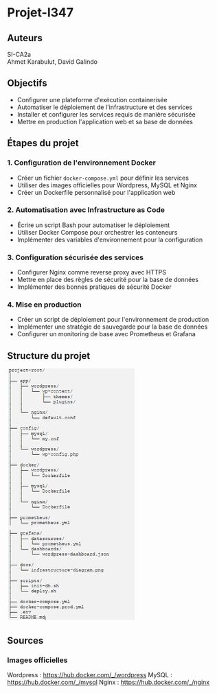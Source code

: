 # Projet-I347
## Auteurs
SI-CA2a \
Ahmet Karabulut, David Galindo

## Objectifs
- Configurer une plateforme d'exécution containerisée 
- Automatiser le déploiement de l'infrastructure et des services
- Installer et configurer les services requis de manière sécurisée 
-  Mettre en production l'application web et sa base de données
  
## Étapes du projet
### 1. Configuration de l'environnement Docker 
   - Créer un fichier `docker-compose.yml` pour définir les services
   - Utiliser des images officielles pour Wordpress, MySQL et Nginx
   - Créer un Dockerfile personnalisé pour l'application web
### 2. Automatisation avec Infrastructure as Code 
   - Écrire un script Bash pour automatiser le déploiement 
   - Utiliser Docker Compose pour orchestrer les conteneurs 
   - Implémenter des variables d'environnement pour la configuration
### 3. Configuration sécurisée des services
   - Configurer Nginx comme reverse proxy avec HTTPS 
   - Mettre en place des règles de sécurité pour la base de données 
   - Implémenter des bonnes pratiques de sécurité Docker
### 4. Mise en production 
   - Créer un script de déploiement pour l'environnement de production 
   - Implémenter une stratégie de sauvegarde pour la base de données 
   - Configurer un monitoring de base avec Prometheus et Grafana

## Structure du projet
![alt text](image.png)

## Sources
### Images officielles
Wordpress : https://hub.docker.com/_/wordpress
MySQL : https://hub.docker.com/_/mysql
Nginx : https://hub.docker.com/_/nginx